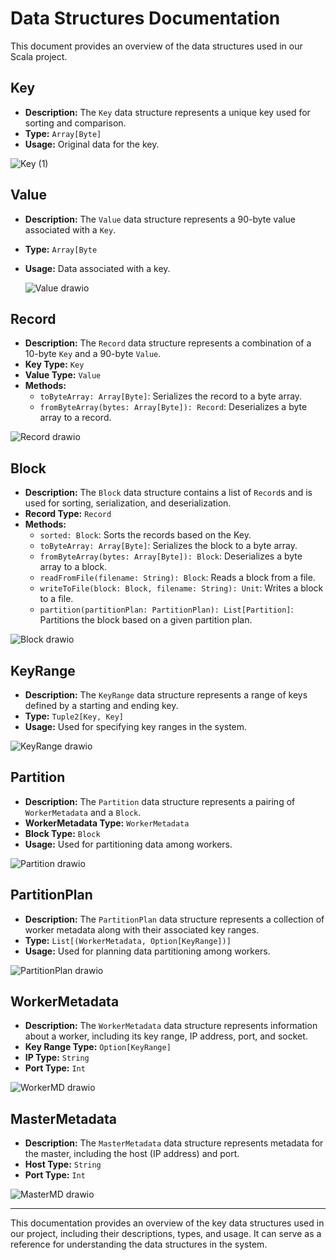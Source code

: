 # Data Structures Documentation

This document provides an overview of the data structures used in our Scala project.

## Key

- **Description:** The `Key` data structure represents a unique key used for sorting and comparison.
- **Type:** `Array[Byte]`
- **Usage:** Original data for the key.

![Key (1)](https://github.com/AlexDevauchelle/434project/assets/70631774/2921f66f-5d8e-4a5c-89ff-7de40f81e1d9)

## Value

- **Description:** The `Value` data structure represents a 90-byte value associated with a `Key`.
- **Type:** `Array[Byte`
- **Usage:** Data associated with a key.

  ![Value drawio](https://github.com/AlexDevauchelle/434project/assets/70631774/1d852c9c-8dd1-43e1-9156-8e3e7800b92c)

## Record

- **Description:** The `Record` data structure represents a combination of a 10-byte `Key` and a 90-byte `Value`.
- **Key Type:** `Key`
- **Value Type:** `Value`
- **Methods:**
  - `toByteArray: Array[Byte]`: Serializes the record to a byte array.
  - `fromByteArray(bytes: Array[Byte]): Record`: Deserializes a byte array to a record.

![Record drawio](https://github.com/AlexDevauchelle/434project/assets/70631774/b3821edc-bb7c-440b-92ac-304436e3a52b)

## Block

- **Description:** The `Block` data structure contains a list of `Record`s and is used for sorting, serialization, and deserialization.
- **Record Type:** `Record`
- **Methods:**
  - `sorted: Block`: Sorts the records based on the Key.
  - `toByteArray: Array[Byte]`: Serializes the block to a byte array.
  - `fromByteArray(bytes: Array[Byte]): Block`: Deserializes a byte array to a block.
  - `readFromFile(filename: String): Block`: Reads a block from a file.
  - `writeToFile(block: Block, filename: String): Unit`: Writes a block to a file.
  - `partition(partitionPlan: PartitionPlan): List[Partition]`: Partitions the block based on a given partition plan.

![Block drawio](https://github.com/AlexDevauchelle/434project/assets/70631774/aa90c84d-da6c-4310-b103-cd9ec61bcabf)

## KeyRange

- **Description:** The `KeyRange` data structure represents a range of keys defined by a starting and ending key.
- **Type:** `Tuple2[Key, Key]`
- **Usage:** Used for specifying key ranges in the system.

![KeyRange drawio](https://github.com/AlexDevauchelle/434project/assets/70631774/554deb05-7c60-4c48-9d16-9247a760ea3d)

## Partition

- **Description:** The `Partition` data structure represents a pairing of `WorkerMetadata` and a `Block`.
- **WorkerMetadata Type:** `WorkerMetadata`
- **Block Type:** `Block`
- **Usage:** Used for partitioning data among workers.

![Partition drawio](https://github.com/AlexDevauchelle/434project/assets/70631774/cd8b30fe-ae17-41e4-8526-64da6cac3a27)

## PartitionPlan

- **Description:** The `PartitionPlan` data structure represents a collection of worker metadata along with their associated key ranges.
- **Type:** `List[(WorkerMetadata, Option[KeyRange])]`
- **Usage:** Used for planning data partitioning among workers.

![PartitionPlan drawio](https://github.com/AlexDevauchelle/434project/assets/70631774/98013a92-ad80-47af-981a-1dc520828b88)

## WorkerMetadata

- **Description:** The `WorkerMetadata` data structure represents information about a worker, including its key range, IP address, port, and socket.
- **Key Range Type:** `Option[KeyRange]`
- **IP Type:** `String`
- **Port Type:** `Int`

![WorkerMD drawio](https://github.com/AlexDevauchelle/434project/assets/70631774/2264c206-ff86-45bd-bcd9-72ae94ff6c9f)

## MasterMetadata

- **Description:** The `MasterMetadata` data structure represents metadata for the master, including the host (IP address) and port.
- **Host Type:** `String`
- **Port Type:** `Int`

![MasterMD drawio](https://github.com/AlexDevauchelle/434project/assets/70631774/33b2b6cf-c5d4-445e-9c50-caa5c7a202c3)

---

This documentation provides an overview of the key data structures used in our project, including their descriptions, types, and usage. It can serve as a reference for understanding the data structures in the system.
